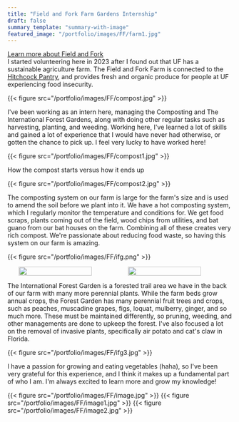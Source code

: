 ```yaml
---
title: "Field and Fork Farm Gardens Internship"
draft: false
summary_template: "summary-with-image"
featured_image: "/portfolio/images/FF/farm1.jpg" 
---
```



<a href="https://fieldandfork.ufl.edu/" target="_blank">Learn more about Field and Fork</a>
<br>
I started volunteering here in 2023 after I found out that UF has a sustainable agriculture farm. The Field and Fork Farm is connected to the <a href="https://pantry.fieldandfork.ufl.edu/" target="_blank">Hitchcock Pantry</a>, and provides fresh and organic produce for people at UF experiencing food insecurity.

{{< figure src="/portfolio/images/FF/compost.jpg" >}}

I've been working as an intern here, managing the Composting and The International Forest Gardens, along with doing other regular tasks such as harvesting, planting, and weeding. Working here, I've learned a lot of skills and gained a lot of experience that I would have never had otherwise, or gotten the chance to pick up. I feel very lucky to have worked here!


{{< figure src="/portfolio/images/FF/compost1.jpg" >}}

How the compost starts versus how it ends up

{{< figure src="/portfolio/images/FF/compost2.jpg" >}}

The composting system on our farm is large for the farm's size and is used to amend the soil before we plant into it. We have a hot composting system, which I regularly monitor the temperature and conditions for. We get food scraps, plants coming out of the field, wood chips from utilities, and bat guano from our bat houses on the farm. Combining all of these creates very rich compost. We're passionate about reducing food waste, so having this system on our farm is amazing.


{{< figure src="/portfolio/images/FF/ifg.png" >}}

<div style="display: flex; gap: 10px; justify-content: flex-start; margin-left: 5%;">
  <img src="/portfolio/images/FF/ifg1.jpg" style="width: 70%;">
  <img src="/portfolio/images/FF/ifg2.jpg" style="width: 70%;">
</div>

The International Forest Garden is a forested trail area we have in the back of our farm with many more perennial plants. While the farm beds grow annual crops, the Forest Garden has many perennial fruit trees and crops, such as peaches, muscadine grapes, figs, loquat, mulberry, ginger, and so much more. These must be maintained differently, so pruning, weeding, and other managements are done  to upkeep the forest. I've also focused a lot on the removal of invasive plants, specifically air potato and cat's claw in Florida.

{{< figure src="/portfolio/images/FF/ifg3.jpg" >}}

I have a passion for growing and eating vegetables (haha), so I've been very grateful for this experience, and I think it makes up a fundamental part of who I am. I'm always excited to learn more and grow my knowledge!


{{< figure src="/portfolio/images/FF/image.jpg" >}}
{{< figure src="/portfolio/images/FF/image1.jpg" >}}
{{< figure src="/portfolio/images/FF/image2.jpg" >}}

